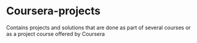 # Coursera-projects
Contains projects and solutions that are done as part of several courses or as a project course offered by Coursera
